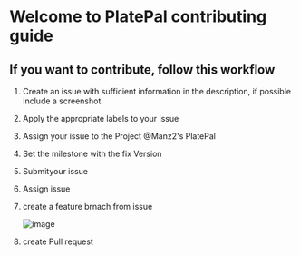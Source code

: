 # Welcome to PlatePal contributing guide

## If you want to contribute, follow this workflow

1. Create an issue with sufficient information in the description, if possible include a screenshot
2. Apply the appropriate labels to your issue
3. Assign your issue to the Project @Manz2's PlatePal
4. Set the milestone with the fix Version
5. Submityour issue
6. Assign issue
7. create a feature brnach from issue

   ![image](https://github.com/Manz2/com.platePal.ios/assets/92571626/34750027-082d-4daa-b111-e8ffd5b0ac13)

9. create Pull request
